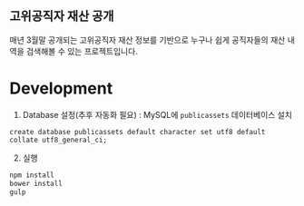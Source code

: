 고위공직자 재산 공개
---------------
매년 3월말 공개되는 고위공직자 재산 정보를 기반으로 누구나 쉽게 공직자들의 재산 내역을 검색해볼 수 있는 프로젝트입니다.

Development
===========

1. Database 설정(추후 자동화 필요)
: MySQL에 `publicassets` 데이터베이스 설치

```mysql
create database publicassets default character set utf8 default collate utf8_general_ci;
```

2. 실행

```bash
npm install
bower install
gulp
```
